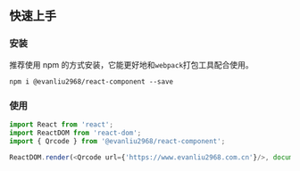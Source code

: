 ## 快速上手

### 安装
推荐使用 npm 的方式安装，它能更好地和`webpack`打包工具配合使用。

```shell
npm i @evanliu2968/react-component --save
```

### 使用

```js
import React from 'react';
import ReactDOM from 'react-dom';
import { Qrcode } from '@evanliu2968/react-component';

ReactDOM.render(<Qrcode url={'https://www.evanliu2968.com.cn'}/>, document.getElementById('app'));

```
